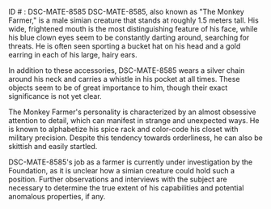 ID # : DSC-MATE-8585
DSC-MATE-8585, also known as "The Monkey Farmer," is a male simian creature that stands at roughly 1.5 meters tall. His wide, frightened mouth is the most distinguishing feature of his face, while his blue clown eyes seem to be constantly darting around, searching for threats. He is often seen sporting a bucket hat on his head and a gold earring in each of his large, hairy ears.

In addition to these accessories, DSC-MATE-8585 wears a silver chain around his neck and carries a whistle in his pocket at all times. These objects seem to be of great importance to him, though their exact significance is not yet clear.

The Monkey Farmer's personality is characterized by an almost obsessive attention to detail, which can manifest in strange and unexpected ways. He is known to alphabetize his spice rack and color-code his closet with military precision. Despite this tendency towards orderliness, he can also be skittish and easily startled.

DSC-MATE-8585's job as a farmer is currently under investigation by the Foundation, as it is unclear how a simian creature could hold such a position. Further observations and interviews with the subject are necessary to determine the true extent of his capabilities and potential anomalous properties, if any.